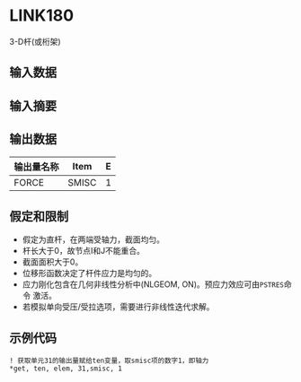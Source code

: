 # LINK180

3-D杆(或桁架)

## 输入数据

## 输入摘要

## 输出数据

| 输出量名称 | Item  | E |
|------------|-------|---|
| FORCE      | SMISC | 1 |


## 假定和限制

- 假定为直杆，在两端受轴力，截面均匀。
- 杆长大于0，故节点I和J不能重合。
- 截面面积大于0。
- 位移形函数决定了杆件应力是均匀的。
- 应力刚化包含在几何非线性分析中(NLGEOM, ON)。预应力效应可由`PSTRES`命令
  激活。
- 若模拟单向受压/受拉选项，需要进行非线性迭代求解。

## 示例代码

```
! 获取单元31的输出量赋给ten变量，取smisc项的数字1，即轴力
*get, ten, elem, 31,smisc, 1
```
